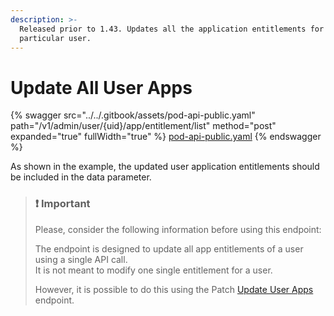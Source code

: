 ```yaml
---
description: >-
  Released prior to 1.43. Updates all the application entitlements for a
  particular user.
---
```


# Update All User Apps

{% swagger src="../../.gitbook/assets/pod-api-public.yaml" path="/v1/admin/user/{uid}/app/entitlement/list" method="post" expanded="true" fullWidth="true" %}
[pod-api-public.yaml](../../.gitbook/assets/pod-api-public.yaml)
{% endswagger %}

As shown in the example, the updated user application entitlements should be included in the data parameter.

> ### ❗️ Important
>
> Please, consider the following information before using this endpoint:
>
> The endpoint is designed to update all app entitlements of a user using a single API call.\
> It is not meant to modify one single entitlement for a user.
>
> However, it is possible to do this using the Patch [Update User Apps](ref:partial-update-user-apps) endpoint.
